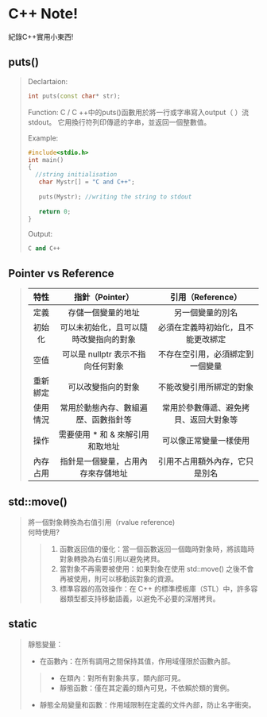 C++ Note!
=========
紀錄C++實用小東西!





puts()
------
>Declartaion:
>```C++
>int puts(const char* str);
>```
>
>Function:
>C / C ++中的puts()函數用於將一行或字串寫入output（ ）流stdout。 它用換行符列印傳遞的字串，並返回一個整數值。
>
>Example:
>```C++
>#include<stdio.h>
>int main()
>{
>	//string initialisation
>    char Mystr[] = "C and C++";
>    
>    puts(Mystr); //writing the string to stdout
>    
>    return 0;
>}
>```
>
>Output:
>```C++
>C and C++
>```

Pointer vs Reference
------
>| 特性 | 指針（Pointer） | 引用（Reference） |
>| :----: | :----: | :----: |
>|定義	|存儲一個變量的地址	|另一個變量的別名
>|初始化	|可以未初始化，且可以隨時改變指向的對象	|必須在定義時初始化，且不能更改綁定
>|空值	|可以是 nullptr 表示不指向任何對象	|不存在空引用，必須綁定到一個變量
>|重新綁定	|可以改變指向的對象	|不能改變引用所綁定的對象
>|使用情況	|常用於動態內存、數組遍歷、函數指針等	|常用於參數傳遞、避免拷貝、返回大對象等
>|操作	|需要使用 * 和 & 來解引用和取地址	|可以像正常變量一樣使用
>|內存占用	|指針是一個變量，占用內存來存儲地址	|引用不占用額外內存，它只是別名

std::move()
------
>將一個對象轉換為右值引用（rvalue reference)  
>何時使用?
>>1. 函數返回值的優化：當一個函數返回一個臨時對象時，將該臨時對象轉換為右值引用以避免拷貝。
>>2. 當對象不再需要被使用：如果對象在使用 std::move() 之後不會再被使用，則可以移動該對象的資源。
>>3. 標準容器的高效操作：在 C++ 的標準模板庫（STL）中，許多容器類型都支持移動語義，以避免不必要的深層拷貝。


static
------
>靜態變量：
> - 在函數內：在所有調用之間保持其值，作用域僅限於函數內部。
>> - 在類內：對所有對象共享，類內部可見。
>> - 靜態函數：僅在其定義的類內可見，不依賴於類的實例。
>
> - 靜態全局變量和函數：作用域限制在定義的文件內部，防止名字衝突。